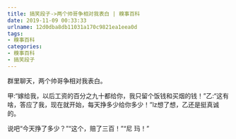 ```yaml
---
title: 搞笑段子->两个帅哥争相对我表白 | 糗事百科
date: 2019-11-09 00:33:33
urlname: 12d0dba8db11031a170c9821ea1eea0d
tags: 
- 糗事百科
categories:
- 糗事百科
- 搞笑段子
---
```

群里聊天，两个帅哥争相对我表白。

甲:“嫁给我，以后工资的百分之九十都给你，我只留个饭钱和买烟的钱！”乙:“这有啥，答应了我，现在就开始，每天挣多少给你多少！”lz想了想，乙还是挺真诚的。

说吧“今天挣了多少？”“这个，赔了三百！”“尼 玛！”


